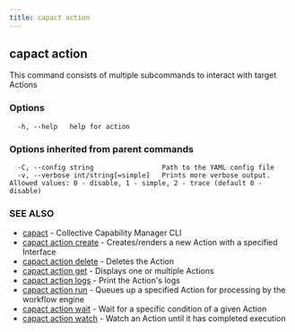 ```yaml
---
title: capact action
---
```


## capact action

This command consists of multiple subcommands to interact with target Actions

### Options

```
  -h, --help   help for action
```

### Options inherited from parent commands

```
  -C, --config string                 Path to the YAML config file
  -v, --verbose int/string[=simple]   Prints more verbose output. Allowed values: 0 - disable, 1 - simple, 2 - trace (default 0 - disable)
```

### SEE ALSO

* [capact](capact.md)	 - Collective Capability Manager CLI
* [capact action create](capact_action_create.md)	 - Creates/renders a new Action with a specified Interface
* [capact action delete](capact_action_delete.md)	 - Deletes the Action
* [capact action get](capact_action_get.md)	 - Displays one or multiple Actions
* [capact action logs](capact_action_logs.md)	 - Print the Action's logs
* [capact action run](capact_action_run.md)	 - Queues up a specified Action for processing by the workflow engine
* [capact action wait](capact_action_wait.md)	 - Wait for a specific condition of a given Action
* [capact action watch](capact_action_watch.md)	 - Watch an Action until it has completed execution

